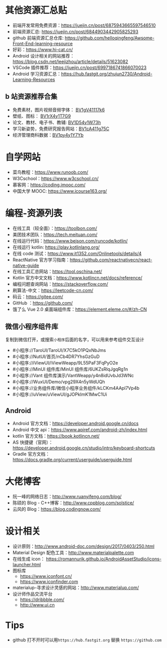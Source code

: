 # 其他资源汇总贴

- 前端开发常用免费资源：https://juejin.cn/post/6875943665597546510
- 前端资源汇总: https://juejin.cn/post/6844903442905825293
- github 前端资源汇总仓库: https://github.com/helloqingfeng/Awsome-Front-End-learning-resource
- 好彩：https://www.hi-cat.cn/
- Android 设计相关的网站推荐：https://blog.csdn.net/leejizhou/article/details/51623082
- VSCode 插件推荐：https://juejin.cn/post/6997186741866070023
- Android 学习资源汇总：https://hub.fastgit.org/zhujun2730/Android-Learning-Resources

## b 站资源推荐合集

- 免费素材，图片视频音频字体： [BV1gV41117k6](https://www.bilibili.com/video/BV1gV41117k6)
- 壁纸、图标： [BV1rX4y1T7G9](https://www.bilibili.com/video/BV1rX4y1T7G9)
- 论文、教材、电子书、教辅: [BV1D54y1W73h](https://www.bilibili.com/video/BV1D54y1W73h)
- 学习新姿势，免费研究报告网站：[BV1cA411g75C](https://www.bilibili.com/video/BV1cA411g75C)
- 经济管理商科数据：[BV1py4y1Y7Yb](https://www.bilibili.com/video/BV1py4y1Y7Yb)

# 自学网站

- 菜鸟教程：https://www.runoob.com/
- W3Cschool：https://www.w3cschool.cn/
- 慕客网：https://coding.imooc.com/
- 中国大学 MOOC: https://www.icourse163.org/

# 编程-资源列表

- 在线工具（较全面）：https://toolbon.com/
- 美团技术团队：https://tech.meituan.com/
- 在线运行代码：https://www.bejson.com/runcode/kotlin/
- 在线运行 kotlin: https://play.kotlinlang.org/
- 在线 code 测试：https://www.it1352.com/Onlinetools/details/4
- ReactNative 官方学习指南：https://github.com/reactnativecn/react-native-guide
- 在线工具汇总网站：https://tool.oschina.net/
- Kotlin 官方中文文档：https://www.kotlincn.net/docs/reference/
- 编程问题查询网站：https://stackoverflow.com/
- 刷算法-中文：https://leetcode-cn.com/
- 码云：https://gitee.com/
- GitHub ：https://github.com/
- 饿了么 Vue 2.0 桌面端组件库：https://element.eleme.cn/#/zh-CN

## 微信小程序组件库

复制到微信打开，或搜索`小程序`后面的名字，可以用来参考组件交互设计

- #小程序://TaroUI/TaroUI/X7C5kO1PQxNbJms
- #小程序://NutUI/首页/nCb4DR7YhsGzGuD
- #小程序://iViewUI/iViewWeapp/9L55PaF3FqPyO2e
- #小程序://MinUI 组件库/MinUI 组件库/6UKZsRlqJgqRg1n
- #小程序://Vant 组件库演示/VantWeapp/y4n8idUvbJd3WNc
- #小程序://WuxUI/Demo/vpg29X4n5yWdUQh
- #小程序://业务组件库/微信小程序业务组件/kLCKm4AApl7Vp4b
- #小程序://uView/uViewUI/gJOPkImK1MwC1Ui

## Android

- Android 官方文档：https://developer.android.google.cn/docs
- Android 中文 api：https://www.apiref.com/android-zh/index.html
- kotlin 官方文档：https://book.kotlincn.net/
- AS 快捷键（官网）：https://developer.android.google.cn/studio/intro/keyboard-shortcuts
- Gradle 官方文档：https://docs.gradle.org/current/userguide/userguide.html

# 大佬博客

- 阮一峰的网络日志：http://www.ruanyifeng.com/blog/
- 陈硕的 Blog - C++博客：http://www.cppblog.com/solstice/
- 云风的 Blog：https://blog.codingnow.com/

# 设计相关

- 设计原则：http://www.android-doc.com/design/2017/0403/250.html
- Material Design 配色工具：http://www.materialpalette.com
- 在线生成 icon： https://romannurik.github.io/AndroidAssetStudio/icons-launcher.html
- 图标库
  - https://www.iconfont.cn/
  - https://www.iconfinder.com
- materialup-寻求设计灵感的网站：http://www.materialup.com/
- 设计师作品交流平台
  - https://dribbble.com/
  - http://www.ui.cn

# Tips

- github 打不开时可以用`https://hub.fastgit.org` 替换 `https://github.com`
